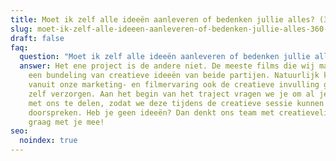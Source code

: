 ```yaml
---
title: Moet ik zelf alle ideeën aanleveren of bedenken jullie alles? (360 graden)
slug: moet-ik-zelf-alle-ideeen-aanleveren-of-bedenken-jullie-alles-360-graden
draft: false
faq:
  question: "Moet ik zelf alle ideeën aanleveren of bedenken jullie alles? "
  answer: Het ene project is de andere niet. De meeste films die wij maken zijn
    een bundeling van creatieve ideeën van beide partijen. Natuurlijk kunnen wij
    vanuit onze marketing- en filmervaring ook de creatieve invulling geheel
    zelf verzorgen. Aan het begin van het traject vragen we je om al je ideeën
    met ons te delen, zodat we deze tijdens de creatieve sessie kunnen
    doorspreken. Heb je geen ideeën? Dan denkt ons team met creatievelingen
    graag met je mee!
seo:
  noindex: true
---
```


